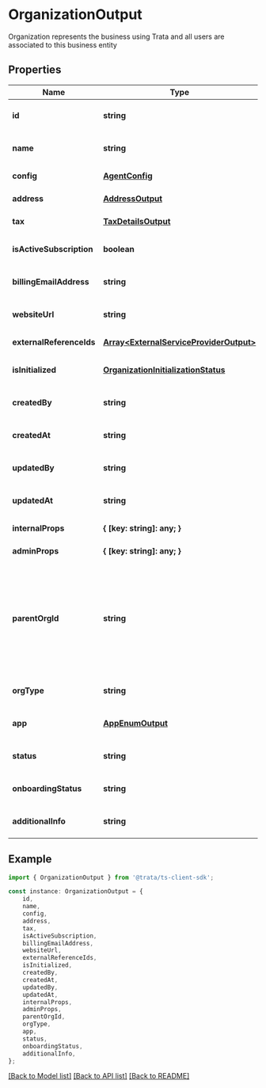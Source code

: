 # OrganizationOutput

Organization represents the business using Trata and all users are associated to this business entity

## Properties

Name | Type | Description | Notes
------------ | ------------- | ------------- | -------------
**id** | **string** |  | [optional] [default to undefined]
**name** | **string** |  | [optional] [default to undefined]
**config** | [**AgentConfig**](AgentConfig.md) |  | [default to undefined]
**address** | [**AddressOutput**](AddressOutput.md) |  | [default to undefined]
**tax** | [**TaxDetailsOutput**](TaxDetailsOutput.md) |  | [default to undefined]
**isActiveSubscription** | **boolean** |  | [optional] [default to false]
**billingEmailAddress** | **string** |  | [optional] [default to undefined]
**websiteUrl** | **string** |  | [optional] [default to undefined]
**externalReferenceIds** | [**Array&lt;ExternalServiceProviderOutput&gt;**](ExternalServiceProviderOutput.md) |  | [default to undefined]
**isInitialized** | [**OrganizationInitializationStatus**](OrganizationInitializationStatus.md) |  | [optional] [default to undefined]
**createdBy** | **string** |  | [optional] [default to undefined]
**createdAt** | **string** |  | [optional] [default to undefined]
**updatedBy** | **string** |  | [optional] [default to undefined]
**updatedAt** | **string** |  | [optional] [default to undefined]
**internalProps** | **{ [key: string]: any; }** |  | [default to undefined]
**adminProps** | **{ [key: string]: any; }** |  | [default to undefined]
**parentOrgId** | **string** | If the Organization is created by reseller, this field will have the reseller org id as the parent organization id | [optional] [default to undefined]
**orgType** | **string** |  | [optional] [default to undefined]
**app** | [**AppEnumOutput**](AppEnumOutput.md) |  | [optional] [default to undefined]
**status** | **string** |  | [optional] [default to 'active']
**onboardingStatus** | **string** |  | [optional] [default to 'not_started']
**additionalInfo** | **string** |  | [optional] [default to undefined]

## Example

```typescript
import { OrganizationOutput } from '@trata/ts-client-sdk';

const instance: OrganizationOutput = {
    id,
    name,
    config,
    address,
    tax,
    isActiveSubscription,
    billingEmailAddress,
    websiteUrl,
    externalReferenceIds,
    isInitialized,
    createdBy,
    createdAt,
    updatedBy,
    updatedAt,
    internalProps,
    adminProps,
    parentOrgId,
    orgType,
    app,
    status,
    onboardingStatus,
    additionalInfo,
};
```

[[Back to Model list]](../README.md#documentation-for-models) [[Back to API list]](../README.md#documentation-for-api-endpoints) [[Back to README]](../README.md)

